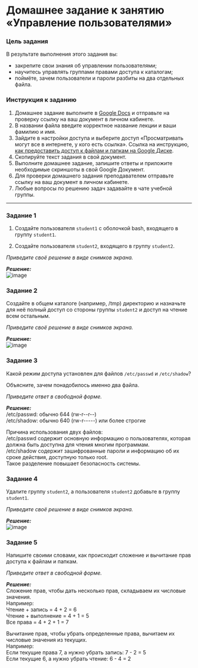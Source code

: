 # Домашнее задание к занятию «Управление пользователями»

### Цель задания
В результате выполнения этого задания вы:

* закрепите свои знания об управлении пользователями;
* научитесь управлять группами правами доступа к каталогам;
* поймёте, зачем пользователи и пароли разбиты на два отдельных файла.


### Инструкция к заданию

1. Домашнее задание выполните в [Google Docs](https://docs.google.com/) и отправьте на проверку ссылку на ваш документ в личном кабинете.
2. В названии файла введите корректное название лекции и ваши фамилию и имя.
3. Зайдите в настройки доступа и выберите доступ «Просматривать могут все в интернете, у кого есть ссылка».
 Ссылка на инструкцию, [как предоставить доступ к файлам и папкам на Google Диске](https://support.google.com/docs/answer/2494822?hl=ru&co=GENIE.Platform%3DDesktop).
5. Скопируйте текст задания в свой документ.
6. Выполните домашнее задание, запишите ответы и приложите необходимые скриншоты в свой Google Документ.
7. Для проверки домашнего задания преподавателем отправьте ссылку на ваш документ в личном кабинете.
8. Любые вопросы по решению задач задавайте в чате учебной группы.


----

### Задание 1

1. Создайте пользователя `student1` с оболочкой bash, входящего в группу `student1`.

2. Создайте пользователя `student2`, входящего в группу `student2`.

*Приведите своё решение в виде снимков экрана.*

***Решение:***  
![image](https://github.com/user-attachments/assets/93902d26-7b6e-4b43-8591-3e5fb3c7240a)

### Задание 2

Создайте в общем каталоге (например, /tmp) директорию и назначьте для неё полный доступ со стороны группы `student2` и доступ на чтение всем остальным.

*Приведите своё решение в виде снимков экрана.*

***Решение:***  
![image](https://github.com/user-attachments/assets/1a1cd55e-c7a5-4940-b355-e3bbae9ccead)


### Задание 3

Какой режим доступа установлен для файлов `/etc/passwd` и `/etc/shadow`?

Объясните, зачем понадобилось именно два файла.

*Приведите ответ в свободной форме.*  

***Решение:***  
/etc/passwd: обычно 644 (rw-r--r--)  
/etc/shadow: обычно 640 (rw-r-----) или более строгие  

Причина использования двух файлов:  
/etc/passwd содержит основную информацию о пользователях, которая должна быть доступна для чтения многим программам.  
/etc/shadow содержит зашифрованные пароли и информацию об их сроке действия, доступную только root.  
Такое разделение повышает безопасность системы.  

### Задание 4

Удалите группу `student2`, а пользователя `student2` добавьте в группу `student1`.

*Приведите своё решение в виде снимков экрана.*

***Решение:***  
![image](https://github.com/user-attachments/assets/3f10c1d2-93b4-47f3-a591-b6fe6cab91f9)  


### Задание 5

Напишите своими словами, как происходит сложение и вычитание прав доступа к файлам и папкам.

*Приведите ответ в свободной форме.*

***Решение:***  
Сложение прав, чтобы дать несколько прав, складываем их числовые значения.  
Например:  
Чтение + запись = 4 + 2 = 6  
Чтение + выполнение = 4 + 1 = 5  
Все права = 4 + 2 + 1 = 7  

Вычитание прав, чтобы убрать определенные права, вычитаем их числовые значения из текущих.  
Например:  
Если текущие права 7, а нужно убрать запись: 7 - 2 = 5  
Если текущие 6, а нужно убрать чтение: 6 - 4 = 2  
